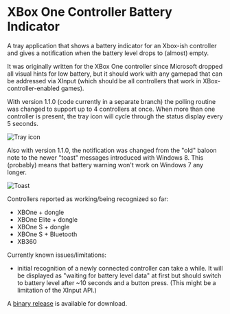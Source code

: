# XBox One Controller Battery Indicator
A tray application that shows a battery indicator for an Xbox-ish controller and gives a notification when the battery level drops to (almost) empty. 

It was originally written for the XBox One controller since Microsoft dropped all visual hints for low battery, but it should work with any gamepad that can be addressed via XInput (which should be all controllers that work in XBox-controller-enabled games).

With version 1.1.0 (code currently in a separate branch) the polling routine was changed to support up to 4 controllers at once. When more than one controller is present, the tray icon will cycle through the status display every 5 seconds.

![Tray icon](https://i.imgur.com/rxWAsu8.gif "Tray icon cycling through multiple controllers")

Also with version 1.1.0, the notification was changed from the "old" baloon note to the newer "toast" messages introduced with Windows 8. This (probably) means that battery warning won't work on Windows 7 any longer.

![Toast](https://i.imgur.com/jUmqs6f.png "Toast message witn low battery warning")

Controllers reported as working/being recognized so far:
* XBOne + dongle
* XBOne Elite + dongle
* XBOne S + dongle 
* XBOne S + Bluetooth
* XB360 

Currently known issues/limitations:
* initial recognition of a newly connected controller can take a while. It will be displayed as "waiting for battery level data" at first but should switch to battery level after ~10 seconds and a button press. (This might be a limitation of the XInput API.)

A [binary release](https://github.com/NiyaShy/XB1ControllerBatteryIndicator/releases) is available for download.